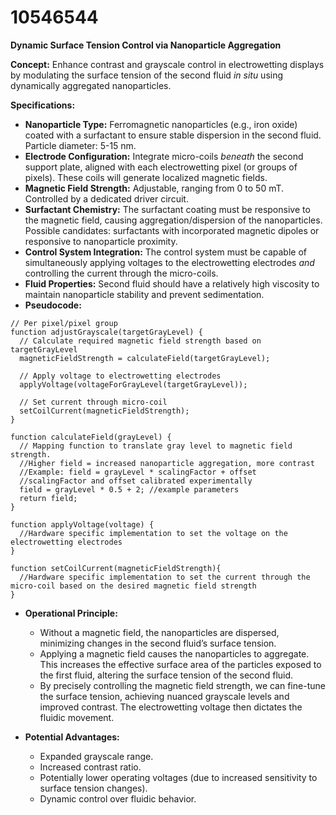 # 10546544

**Dynamic Surface Tension Control via Nanoparticle Aggregation**

**Concept:** Enhance contrast and grayscale control in electrowetting displays by modulating the surface tension of the second fluid *in situ* using dynamically aggregated nanoparticles.

**Specifications:**

*   **Nanoparticle Type:** Ferromagnetic nanoparticles (e.g., iron oxide) coated with a surfactant to ensure stable dispersion in the second fluid. Particle diameter: 5-15 nm.
*   **Electrode Configuration:** Integrate micro-coils *beneath* the second support plate, aligned with each electrowetting pixel (or groups of pixels). These coils will generate localized magnetic fields.
*   **Magnetic Field Strength:** Adjustable, ranging from 0 to 50 mT. Controlled by a dedicated driver circuit.
*   **Surfactant Chemistry:** The surfactant coating must be responsive to the magnetic field, causing aggregation/dispersion of the nanoparticles.  Possible candidates:  surfactants with incorporated magnetic dipoles or responsive to nanoparticle proximity.
*   **Control System Integration:**  The control system must be capable of simultaneously applying voltages to the electrowetting electrodes *and* controlling the current through the micro-coils.
*   **Fluid Properties:** Second fluid should have a relatively high viscosity to maintain nanoparticle stability and prevent sedimentation.
*   **Pseudocode:**

```
// Per pixel/pixel group
function adjustGrayscale(targetGrayLevel) {
  // Calculate required magnetic field strength based on targetGrayLevel
  magneticFieldStrength = calculateField(targetGrayLevel);

  // Apply voltage to electrowetting electrodes
  applyVoltage(voltageForGrayLevel(targetGrayLevel));

  // Set current through micro-coil
  setCoilCurrent(magneticFieldStrength);
}

function calculateField(grayLevel) {
  // Mapping function to translate gray level to magnetic field strength.
  //Higher field = increased nanoparticle aggregation, more contrast
  //Example: field = grayLevel * scalingFactor + offset
  //scalingFactor and offset calibrated experimentally
  field = grayLevel * 0.5 + 2; //example parameters
  return field;
}

function applyVoltage(voltage) {
  //Hardware specific implementation to set the voltage on the electrowetting electrodes
}

function setCoilCurrent(magneticFieldStrength){
  //Hardware specific implementation to set the current through the micro-coil based on the desired magnetic field strength
}
```

*   **Operational Principle:**

    *   Without a magnetic field, the nanoparticles are dispersed, minimizing changes in the second fluid’s surface tension.
    *   Applying a magnetic field causes the nanoparticles to aggregate. This increases the effective surface area of the particles exposed to the first fluid, altering the surface tension of the second fluid.
    *   By precisely controlling the magnetic field strength, we can fine-tune the surface tension, achieving nuanced grayscale levels and improved contrast. The electrowetting voltage then dictates the fluidic movement.

*   **Potential Advantages:**

    *   Expanded grayscale range.
    *   Increased contrast ratio.
    *   Potentially lower operating voltages (due to increased sensitivity to surface tension changes).
    *   Dynamic control over fluidic behavior.